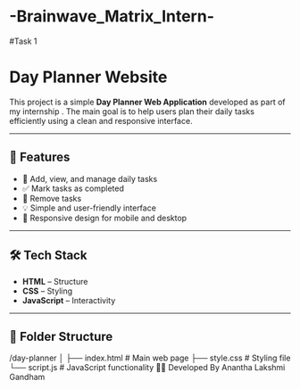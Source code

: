 # -Brainwave_Matrix_Intern-
#Task 1
# Day Planner Website 
This project is a simple **Day Planner Web Application** developed as part of my internship . The main goal is to help users plan their daily tasks efficiently using a clean and responsive interface.

---

## 🚀 Features

- 📅 Add, view, and manage daily tasks
- ✅ Mark tasks as completed
- 🧹 Remove tasks
- 💡 Simple and user-friendly interface
- 📱 Responsive design for mobile and desktop

---

## 🛠️ Tech Stack

- **HTML** – Structure
- **CSS** – Styling
- **JavaScript** – Interactivity

---

## 📂 Folder Structure
/day-planner
│
├── index.html # Main web page
├── style.css # Styling file
└── script.js # JavaScript functionality
🙋‍♂️ Developed By
Anantha Lakshmi Gandham
